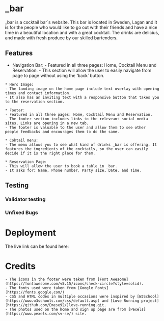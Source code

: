 # _bar
_bar is a cocktail bar`s website. This bar is located in Sweden, Lagan and it is for the people who would like to go out with their friends and have a nice time in a beautiful location and with a great cocktail. The drinks are delicius, and made with fresh produce by our skilled bartenders.

## Features
   * Navigation Bar: 
    - Featured in all three pages: Home, Cocktail Menu and Reservation.
    - This section will allow the user to easily navigate from page to page without using the ‘back’ button.

    * Hero Image:
    - The landing image on the home page include text overlay with opening times and contact information.
    - It also has an inviting text with a responsive button that takes you to the reservation section.
    
    * Footer:
    - Featured in all three pages: Home, Cocktail Menu and Reservation.
    - The footer section includes links to the releveant social media sites. Links are opening in a new tab.
    - The footer is valuable to the user and allow them to see other people feedbacks and encourages them to do the same.
    
    * Coktail menu:
    - The menu allows you to see what kind of drinks _bar is offering. It features the ingredients of the cocktails, so the user can easily decide if it is the right place for them.
    
    * Reservation Page:
    - This will allow the user to book a table in _bar.
    - It asks for: Name, Phone number, Party size, Date, and Time.

## Testing


 ### Validator testing

 ### Unfixed Bugs

# Deployment
The live link can be found here:

# Credits
    - The icons in the footer were taken from [Font Awesome](https://fontawesome.com/v5.15/icons/check-circle?style=solid).
    - The fonts used were taken from [Google Fonts](https://fonts.google.com/)
    - CSS and HTML codes in multiple occasions were inspired by [W3School](https://www.w3schools.com/css/default.asp) and [Love Running project](https://github.com/Emese92/)love-running.git.
    - The photos used on the home and sign up page are from [Pexels](https://www.pexels.com/sv-se/) site.
